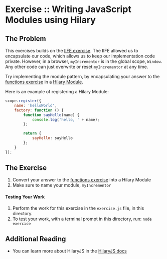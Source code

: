 Exercise :: Writing JavaScript Modules using Hilary
===================================================

## The Problem

This exercises builds on the [IIFE exercise](https://github.com/losandes/heinz-95729-materials-2017/tree/master/week-1/20-iife). The IIFE allowed us to encapsulate our code, which allows us to keep our implementation code private. However, in a browser, `myIncrementor` is in the global scope, `Window`. Any other code can just overwrite or reset `myIncrementor` at any time.

Try implementing the module pattern, by encapsulating your answer to the [functions exercise](https://github.com/losandes/heinz-95729-materials-2017/tree/master/week-1/10-functions) in a [Hilary Module](https://github.com/losandes/hilaryjs/blob/master/docs/Getting-Started---With-Node.md#defining-arrow-functions).

Here is an example of registering a Hilary Module:

```JavaScript
scope.register({
    name: 'helloWorld',
    factory: function () {
        function sayHello(name) {
            console.log('hello, ' + name);
        };

        return {
            sayHello: sayHello
        };
    }
});
```

## The Exercise

1. Convert your answer to the [functions exercise](https://github.com/losandes/heinz-95729-materials-2017/tree/master/week-1/10-functions) into a Hilary Module
2. Make sure to name your module, `myIncrementor`

#### Testing Your Work

1. Perform the work for this exercise in the `exercise.js` file, in this directory.
2. To test your work, with a terminal prompt in this directory, run: `node exercise`

## Additional Reading

* You can learn more about HilaryJS in the [HilaryJS docs](https://github.com/losandes/hilaryjs/blob/master/docs/Getting-Started---With-Node.md)
